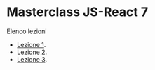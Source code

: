 # Masterclass JS-React 7

Elenco lezioni
- [Lezione 1](https://github.com/francescosave/MJSReact7/blob/main/lezione1/readme.md "Clicca per vedere la lezione 1").
- [Lezione 2](https://github.com/francescosave/MJSReact7/blob/main/lezione2/readme.md "Clicca per vedere la lezione 2").
- [Lezione 3](https://github.com/francescosave/MJSReact7/blob/main/lezione3/readme.md "Clicca per vedere la lezione 3").




